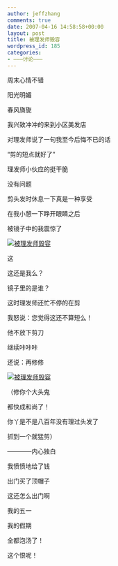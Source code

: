 ```yaml
---
author: jeffzhang
comments: true
date: 2007-04-16 14:58:58+00:00
layout: post
title: 被理发师毁容
wordpress_id: 185
categories:
- ———讨论———
---
```


[](http://photo.blog.sina.com.cn/showpic.html#blogid=57f94311010007fw&url=http://static13.photo.sina.com.cn/orignal/57f94311070e83553011c)[](http://photo.blog.sina.com.cn/showpic.html#blogid=57f94311010007fw&url=http://static16.photo.sina.com.cn/orignal/57f943117181264c32b0f)

周末心情不错

阳光明媚

春风旖旎

我兴致冲冲的来到小区美发店

对理发师说了一句我至今后悔不已的话

“剪的短点就好了”

理发师小伙应的挺干脆

没有问题

剪头发时休息一下真是一种享受

在我小憩一下睁开眼睛之后

被镜子中的我震惊了

[![被理发师毁容](http://simg.sinajs.cn/blog7style/images/common/sg_trans.gif)](http://photo.blog.sina.com.cn/showpic.html#blogid=57f94311010007fw&url=http://static13.photo.sina.com.cn/orignal/57f94311070e83553011c)

这

这还是我么？

镜子里的是谁？

这时理发师还忙不停的在剪

我怒说：您觉得这还不算短么！

他不放下剪刀

继续咔咔咔

还说：再修修

[![被理发师毁容](http://simg.sinajs.cn/blog7style/images/common/sg_trans.gif)](http://photo.blog.sina.com.cn/showpic.html#blogid=57f94311010007fw&url=http://static16.photo.sina.com.cn/orignal/57f943117181264c32b0f)

（修你个大头鬼

都快成和尚了！

你丫是不是八百年没有理过头发了

抓到一个就猛剪）

————内心独白

我愤愤地给了钱

出门买了顶帽子

这还怎么出门啊

我的五一

我的假期

全都泡汤了！

这个恨呢！
